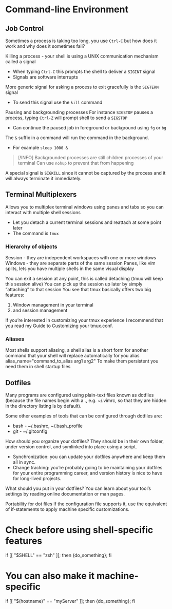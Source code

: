 
# Command-line Environment

## Job Control
Sometimes a process is taking too long, you use `Ctrl-C` but how does it work and why does it sometimes fail?

Killing a process - your shell is using a UNIX communication mechanism called a signal
- When typing `Ctrl-C` this prompts the shell to deliver a `SIGINT` signal
- Signals are software interrupts

More generic signal for asking a process to exit gracefully is the `SIGTERM` signal
- To send this signal use the `kill` command

Pausing and backgrounding processes
For instance `SIGSTOP` pauses a process, typing `Ctrl-Z` will prompt shell to send a `SIGSTOP`
- Can continue the paused job in foreground or background using `fg` or `bg`

The `&` suffix in a command will run the command in the background. 
- For example `sleep 1000 &`

> [!INFO]
> Backgrounded processes are still children processes of your terminal 
> Can use `nohup` to prevent that from happening
 
A special signal is `SIGKILL` since it cannot be captured by the process and it will always terminate it immediately.


## Terminal Multiplexers
Allows you to multiplex terminal windows using panes and tabs so you can interact with multiple shell sessions
- Let you detach a current terminal sessions and reattach at some point later
- The command is `tmux`

### Hierarchy of objects
Session - they are independent workspaces with one or more windows
Windows - they are separate parts of the same session
Panes, like vim splits, lets you have multiple shells in the same visual display

You can exit a session at any point, this is called detaching (tmux will keep this session alive)
You can pick up the session up later by simply “attaching” to that session
You see that tmux basically offers two big features:
1. Window management in your terminal
2. and session management


If you’re interested in customizing your tmux experience I recommend that you read my Guide to Customizing your tmux.conf.

### Aliases

Most shells support aliasing, a shell alias is a short form for another command that your shell will replace automatically for you
alias alias_name="command_to_alias arg1 arg2"
To make them persistent you need them in shell startup files



## Dotfiles

Many programs are configured using plain-text files known as dotfiles (because the file names begin with a ., e.g. ~/.vimrc, so that they are hidden in the directory listing ls by default).

Some other examples of tools that can be configured through dotfiles are:
* bash - ~/.bashrc, ~/.bash_profile
* git - ~/.gitconfig

How should you organize your dotfiles? They should be in their own folder, under version control, and symlinked into place using a script. 
* Synchronization: you can update your dotfiles anywhere and keep them all in sync.
* Change tracking: you’re probably going to be maintaining your dotfiles for your entire programming career, and version history is nice to have for long-lived projects.

What should you put in your dotfiles? You can learn about your tool’s settings by reading online documentation or man pages. 

Portability for dot files
If the configuration file supports it, use the equivalent of if-statements to apply machine specific customizations.
# Check before using shell-specific features
if [[ "$SHELL" == "zsh" ]]; then {do_something}; fi

# You can also make it machine-specific
if [[ "$(hostname)" == "myServer" ]]; then {do_something}; fi


